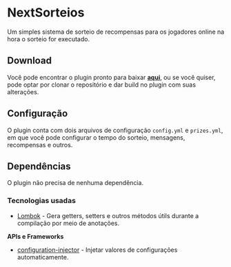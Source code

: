 # NextSorteios

Um simples sistema de sorteio de recompensas para os jogadores online na hora o sorteio for executado.

## Download

Você pode encontrar o plugin pronto para baixar [**aqui**](https://github.com/NextPlugins/NextSorteios/releases), ou se você quiser, pode optar por clonar o repositório e dar
build no plugin com suas alterações.

## Configuração
O plugin conta com dois arquivos de configuração `config.yml` e `prizes.yml`, em que você pode configurar o tempo do sorteio, mensagens, recompensas e outros.

## Dependências
O plugin não precisa de nenhuma dependência.

### Tecnologias usadas
-   [Lombok](https://projectlombok.org/) - Gera getters, setters e outros métodos útils durante a compilação por meio de anotações.

**APIs e Frameworks**
-   [configuration-injector](https://github.com/HenryFabio/configuration-injector) - Injetar valores de configurações automaticamente.
